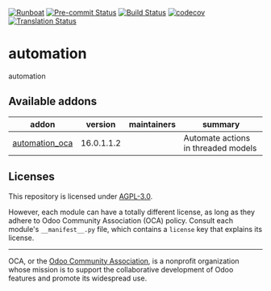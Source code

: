 
[![Runboat](https://img.shields.io/badge/runboat-Try%20me-875A7B.png)](https://runboat.odoo-community.org/builds?repo=OCA/automation&target_branch=16.0)
[![Pre-commit Status](https://github.com/OCA/automation/actions/workflows/pre-commit.yml/badge.svg?branch=16.0)](https://github.com/OCA/automation/actions/workflows/pre-commit.yml?query=branch%3A16.0)
[![Build Status](https://github.com/OCA/automation/actions/workflows/test.yml/badge.svg?branch=16.0)](https://github.com/OCA/automation/actions/workflows/test.yml?query=branch%3A16.0)
[![codecov](https://codecov.io/gh/OCA/automation/branch/16.0/graph/badge.svg)](https://codecov.io/gh/OCA/automation)
[![Translation Status](https://translation.odoo-community.org/widgets/automation-16-0/-/svg-badge.svg)](https://translation.odoo-community.org/engage/automation-16-0/?utm_source=widget)

<!-- /!\ do not modify above this line -->

# automation

automation

<!-- /!\ do not modify below this line -->

<!-- prettier-ignore-start -->

[//]: # (addons)

Available addons
----------------
addon | version | maintainers | summary
--- | --- | --- | ---
[automation_oca](automation_oca/) | 16.0.1.1.2 |  | Automate actions in threaded models

[//]: # (end addons)

<!-- prettier-ignore-end -->

## Licenses

This repository is licensed under [AGPL-3.0](LICENSE).

However, each module can have a totally different license, as long as they adhere to Odoo Community Association (OCA)
policy. Consult each module's `__manifest__.py` file, which contains a `license` key
that explains its license.

----
OCA, or the [Odoo Community Association](http://odoo-community.org/), is a nonprofit
organization whose mission is to support the collaborative development of Odoo features
and promote its widespread use.
